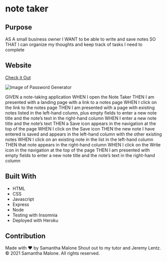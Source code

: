 # note taker

## Purpose
AS A small business owner
I WANT to be able to write and save notes
SO THAT I can organize my thoughts and keep track of tasks I need to complete

## Website
[Check it Out](https://whispering-journey-03029.herokuapp.com/)

![Image of Password Generator](.screenshot.PNG)

GIVEN a note-taking application
WHEN I open the Note Taker
THEN I am presented with a landing page with a link to a notes page
WHEN I click on the link to the notes page
THEN I am presented with a page with existing notes listed in the left-hand column, plus empty fields to enter a new note title and the note’s text in the right-hand column
WHEN I enter a new note title and the note’s text
THEN a Save icon appears in the navigation at the top of the page
WHEN I click on the Save icon
THEN the new note I have entered is saved and appears in the left-hand column with the other existing notes
WHEN I click on an existing note in the list in the left-hand column
THEN that note appears in the right-hand column
WHEN I click on the Write icon in the navigation at the top of the page
THEN I am presented with empty fields to enter a new note title and the note’s text in the right-hand column

## Built With
* HTML
* CSS
* Javascript
* Express
* Node
* Testing with Insomnia
* Deployed with Heroku


## Contribution
Made with ❤️ by Samantha Malone
Shout out to my tutor and Jeremy Lentz.
© 2021 Samantha Malone. All rights reserved.
